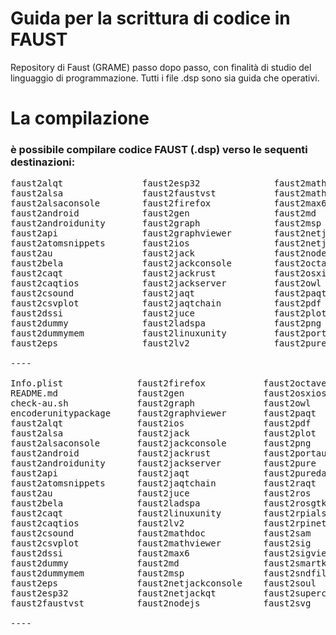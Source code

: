 # Guida per la scrittura di codice in FAUST

Repository di Faust (GRAME) passo dopo passo, con finalità di studio del linguaggio di programmazione.
Tutti i file .dsp sono sia guida che operativi.

# La compilazione
### è possibile compilare codice FAUST (.dsp) verso le sequenti destinazioni:
<pre>
faust2alqt               faust2esp32              faust2mathdoc            faust2puredata           faust2unity
faust2alsa               faust2faustvst           faust2mathviewer         faust2raqt               faust2vst
faust2alsaconsole        faust2firefox            faust2max6               faust2ros                faust2vsti
faust2android            faust2gen                faust2md                 faust2rosgtk             faust2w32max6
faust2androidunity       faust2graph              faust2msp                faust2rpialsaconsole     faust2w32msp
faust2api                faust2graphviewer        faust2netjackconsole     faust2rpinetjackconsole  faust2w32puredata
faust2atomsnippets       faust2ios                faust2netjackqt          faust2sam                faust2w32vst
faust2au                 faust2jack               faust2nodejs             faust2sc                 faust2w64max6
faust2bela               faust2jackconsole        faust2octave             faust2sig                faust2w64vst
faust2caqt               faust2jackrust           faust2osxiosunity        faust2sigviewer          faust2wasm
faust2caqtios            faust2jackserver         faust2owl                faust2smartkeyb          faust2webaudiowasm
faust2csound             faust2jaqt               faust2paqt               faust2sndfile            faust2webaudiowast
faust2csvplot            faust2jaqtchain          faust2pdf                faust2soul               faust2winunity
faust2dssi               faust2juce               faust2plot               faust2supercollider      
faust2dummy              faust2ladspa             faust2png                faust2svg                
faust2dummymem           faust2linuxunity         faust2portaudiorust      faust2svgviewer          
faust2eps                faust2lv2                faust2pure               faust2teensy  

---- 

Info.plist              faust2firefox           faust2octave            faust2svgviewer
README.md               faust2gen               faust2osxiosunity       faust2teensy
check-au.sh             faust2graph             faust2owl               faust2unity
encoderunitypackage     faust2graphviewer       faust2paqt              faust2vst
faust2alqt              faust2ios               faust2pdf               faust2vsti
faust2alsa              faust2jack              faust2plot              faust2w32max6
faust2alsaconsole       faust2jackconsole       faust2png               faust2w32msp
faust2android           faust2jackrust          faust2portaudiorust     faust2w32puredata
faust2androidunity      faust2jackserver        faust2pure              faust2w32vst
faust2api               faust2jaqt              faust2puredata          faust2w64max6
faust2atomsnippets      faust2jaqtchain         faust2raqt              faust2w64vst
faust2au                faust2juce              faust2ros               faust2wasm
faust2bela              faust2ladspa            faust2rosgtk            faust2webaudiowasm
faust2caqt              faust2linuxunity        faust2rpialsaconsole    faust2webaudiowast
faust2caqtios           faust2lv2               faust2rpinetjackconsole faust2winunity
faust2csound            faust2mathdoc           faust2sam               faustoptflags
faust2csvplot           faust2mathviewer        faust2sig               faustpath
faust2dssi              faust2max6              faust2sigviewer         filename2ident
faust2dummy             faust2md                faust2smartkeyb         readme-faust2au.txt
faust2dummymem          faust2msp               faust2sndfile           unsupported
faust2eps               faust2netjackconsole    faust2soul              usage.sh
faust2esp32             faust2netjackqt         faust2supercollider
faust2faustvst          faust2nodejs            faust2svg

----
</pre>

